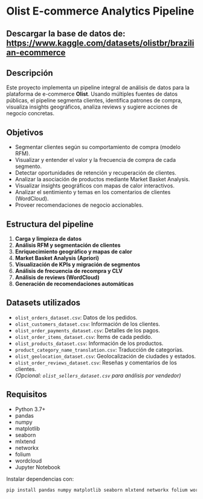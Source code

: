 # Olist E-commerce Analytics Pipeline

## Descargar la base de datos de: https://www.kaggle.com/datasets/olistbr/brazilian-ecommerce

## Descripción

Este proyecto implementa un pipeline integral de análisis de datos para la plataforma de e-commerce **Olist**. Usando múltiples fuentes de datos públicas, el pipeline segmenta clientes, identifica patrones de compra, visualiza insights geográficos, analiza reviews y sugiere acciones de negocio concretas.

## Objetivos

- Segmentar clientes según su comportamiento de compra (modelo RFM).
- Visualizar y entender el valor y la frecuencia de compra de cada segmento.
- Detectar oportunidades de retención y recuperación de clientes.
- Analizar la asociación de productos mediante Market Basket Analysis.
- Visualizar insights geográficos con mapas de calor interactivos.
- Analizar el sentimiento y temas en los comentarios de clientes (WordCloud).
- Proveer recomendaciones de negocio accionables.

## Estructura del pipeline

1. **Carga y limpieza de datos**
2. **Análisis RFM y segmentación de clientes**
3. **Enriquecimiento geográfico y mapas de calor**
4. **Market Basket Analysis (Apriori)**
5. **Visualización de KPIs y migración de segmentos**
6. **Análisis de frecuencia de recompra y CLV**
7. **Análisis de reviews (WordCloud)**
8. **Generación de recomendaciones automáticas**

## Datasets utilizados

- `olist_orders_dataset.csv`: Datos de los pedidos.
- `olist_customers_dataset.csv`: Información de los clientes.
- `olist_order_payments_dataset.csv`: Detalles de los pagos.
- `olist_order_items_dataset.csv`: Ítems de cada pedido.
- `olist_products_dataset.csv`: Información de los productos.
- `product_category_name_translation.csv`: Traducción de categorías.
- `olist_geolocation_dataset.csv`: Geolocalización de ciudades y estados.
- `olist_order_reviews_dataset.csv`: Reseñas y comentarios de los clientes.
- *(Opcional: `olist_sellers_dataset.csv` para análisis por vendedor)*

## Requisitos

- Python 3.7+
- pandas
- numpy
- matplotlib
- seaborn
- mlxtend
- networkx
- folium
- wordcloud
- Jupyter Notebook

Instalar dependencias con:

```bash
pip install pandas numpy matplotlib seaborn mlxtend networkx folium wordcloud
